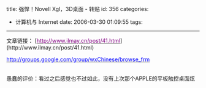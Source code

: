 title: 强悍！Novell Xgl，3D桌面 - 转贴
id: 356
categories:
  - 计算机与 Internet
date: 2006-03-30 01:09:55
tags:
---

<div id="msgcns!9697D6160EFEBC17!633" class="bvMsg"><div>
<div>文章链接：
[<u><font color="#800080">http://www.ilmay.cn/post/41.html</font></u>](http://www.ilmay.cn/post/41.html) 

[<u><font color="#0000ff">http://groups.google.com/group/wxChinese/browse_frm</font></u>](http://groups.google.com/group/wxChinese/browse_frm) </div>
<div> </div>
<div>愚蠢的评价：看过之后感觉也不过如此，没有上次那个APPLE的平板触控桌面炫</div></div></div>